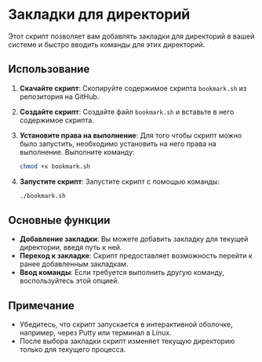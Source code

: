 # Закладки для директорий

Этот скрипт позволяет вам добавлять закладки для директорий в вашей системе и быстро вводить команды для этих директорий.

## Использование

1. **Скачайте скрипт**: Скопируйте содержимое скрипта `bookmark.sh` из репозитория на GitHub.
2. **Создайте скрипт**: Создайте файл `bookmark.sh` и вставьте в него содержимое скрипта.
3. **Установите права на выполнение**: Для того чтобы скрипт можно было запустить, необходимо установить на него права на выполнение. Выполните команду:

    ```bash
    chmod +x bookmark.sh
    ```

4. **Запустите скрипт**: Запустите скрипт с помощью команды:

    ```bash
    ./bookmark.sh
    ```

## Основные функции

- **Добавление закладки**: Вы можете добавить закладку для текущей директории, введя путь к ней.
- **Переход к закладке**: Скрипт предоставляет возможность перейти к ранее добавленным закладкам.
- **Ввод команды**: Если требуется выполнить другую команду, воспользуйтесь этой опцией.

## Примечание

- Убедитесь, что скрипт запускается в интерактивной оболочке, например, через Putty или терминал в Linux.
- После выбора закладки скрипт изменяет текущую директорию только для текущего процесса.
